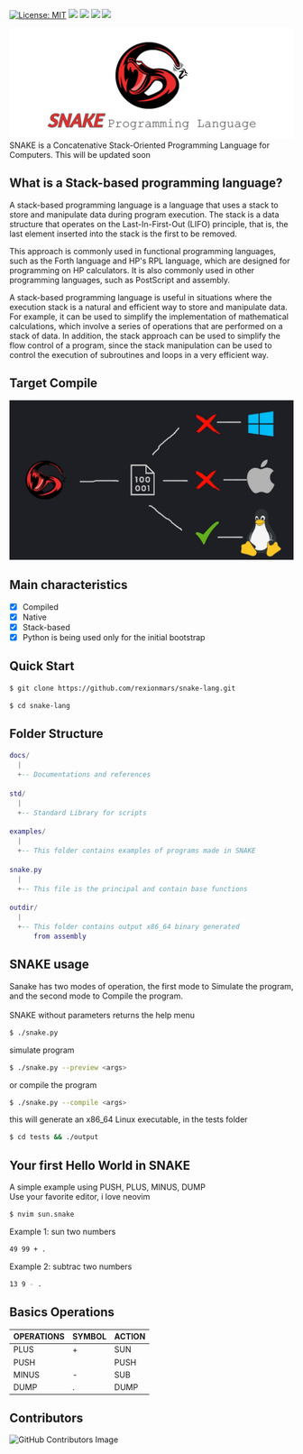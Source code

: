 [![License: MIT](https://img.shields.io/badge/License-MIT-yellow.svg)](https://opensource.org/licenses/MIT)
![](https://img.shields.io/github/languages/count/rexionmars/snake-lang?color=red)
![](https://img.shields.io/github/issues-pr/rexionmars/snake-lang)
![](https://img.shields.io/github/issues/rexionmars/snake-lang?color=pink)
![](https://img.shields.io/github/issues-pr/rexionmars/snake-lang?color=orange)

<img src="thumbnail/main_snake_banner.jpg" alt="Snake logo">
SNAKE is a Concatenative Stack-Oriented Programming Language for Computers.
This will be updated soon

## What is a Stack-based programming language?

A stack-based programming language is a language that uses a stack to store and manipulate data during program execution. The stack is a data structure that operates on the Last-In-First-Out (LIFO) principle, that is, the last element inserted into the stack is the first to be removed.

This approach is commonly used in functional programming languages, such as the Forth language and HP's RPL language, which are designed for programming on HP calculators. It is also commonly used in other programming languages, such as PostScript and assembly.

A stack-based programming language is useful in situations where the execution stack is a natural and efficient way to store and manipulate data. For example, it can be used to simplify the implementation of mathematical calculations, which involve a series of operations that are performed on a stack of data. In addition, the stack approach can be used to simplify the flow control of a program, since the stack manipulation can be used to control the execution of subroutines and loops in a very efficient way.

## Target Compile
<img src="thumbnail/target_compile.jpg" alt="Snake Target Compile">

## Main characteristics
- [x] Compiled
- [x] Native
- [x] Stack-based
- [x] Python is being used only for the initial bootstrap

## Quick Start
```sh
$ git clone https://github.com/rexionmars/snake-lang.git
```
```sh
$ cd snake-lang
```

## Folder Structure
```lua
docs/
  |
  +-- Documentations and references
  
std/
  |
  +-- Standard Library for scripts
  
examples/
  |
  +-- This folder contains examples of programs made in SNAKE
  
snake.py
  |
  +-- This file is the principal and contain base functions
  
outdir/
  |
  +-- This folder contains output x86_64 binary generated
      from assembly

```
## SNAKE usage
Sanake has two modes of operation, the first mode to Simulate the program, and the second mode to Compile the program.<br><br>
SNAKE without parameters returns the help menu
```sh
$ ./snake.py
```
simulate program
```sh
$ ./snake.py --preview <args>
```
or compile the program
```sh
$ ./snake.py --compile <args>
```
this will generate an x86_64 Linux executable, in the tests folder
```sh
$ cd tests && ./output
```
## Your first Hello World in SNAKE
A simple example using PUSH, PLUS, MINUS, DUMP<br>
Use your favorite editor, i love neovim
```sh
$ nvim sun.snake
```
Example 1: sun two numbers
```sh
49 99 + .
```
Example 2: subtrac two numbers
```sh
13 9 - .
```

## Basics Operations
| OPERATIONS | SYMBOL | ACTION |
|------------|--------|--------|
|    PLUS    |    +   |   SUN  |
|    PUSH    |        |   PUSH |
|    MINUS   |    -   |   SUB  |
|    DUMP    |    .   |   DUMP |

## Contributors
![GitHub Contributors Image](https://contrib.rocks/image?repo=rexionmars/snake)
